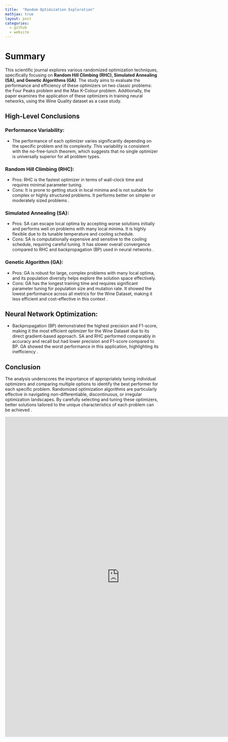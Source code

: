 ```yaml
---
title:  "Random Optimization Exploration"
mathjax: true
layout: post
categories: 
  = github
  - website
---
```


# Summary

This scientific journal explores various randomized optimization techniques, specifically focusing on **Random Hill Climbing (RHC), Simulated Annealing (SA), and Genetic Algorithms (GA)**. The study aims to evaluate the performance and efficiency of these optimizers on two classic problems: the Four Peaks problem and the Max K-Colour problem. Additionally, the paper examines the application of these optimizers in training neural networks, using the Wine Quality dataset as a case study.

## High-Level Conclusions
### Performance Variability:

* The performance of each optimizer varies significantly depending on the specific problem and its complexity. This variability is consistent with the no-free-lunch theorem, which suggests that no single optimizer is universally superior for all problem types.

### Random Hill Climbing (RHC):

* Pros: RHC is the fastest optimizer in terms of wall-clock time and requires minimal parameter tuning.
* Cons: It is prone to getting stuck in local minima and is not suitable for complex or highly structured problems. It performs better on simpler or moderately sized problems .

### Simulated Annealing (SA):

* Pros: SA can escape local optima by accepting worse solutions initially and performs well on problems with many local minima. It is highly flexible due to its tunable temperature and cooling schedule.
* Cons: SA is computationally expensive and sensitive to the cooling schedule, requiring careful tuning. It has slower overall convergence compared to RHC and backpropagation (BP) used in neural networks .

### Genetic Algorithm (GA):

* Pros: GA is robust for large, complex problems with many local optima, and its population diversity helps explore the solution space effectively.
* Cons: GA has the longest training time and requires significant parameter tuning for population size and mutation rate. It showed the lowest performance across all metrics for the Wine Dataset, making it less efficient and cost-effective in this context .

## Neural Network Optimization:

* Backpropagation (BP) demonstrated the highest precision and F1-score, making it the most efficient optimizer for the Wine Dataset due to its direct gradient-based approach. SA and RHC performed comparably in accuracy and recall but had lower precision and F1-score compared to BP. GA showed the worst performance in this application, highlighting its inefficiency .

## Conclusion

The analysis underscores the importance of appropriately tuning individual optimizers and comparing multiple options to identify the best performer for each specific problem. Randomized optimization algorithms are particularly effective in navigating non-differentiable, discontinuous, or irregular optimization landscapes. By carefully selecting and tuning these optimizers, better solutions tailored to the unique characteristics of each problem can be achieved .


<embed src="https://kodendaal.github.io/assets/random_optimization.pdf" type="application/pdf" width="750" height="1050" />
